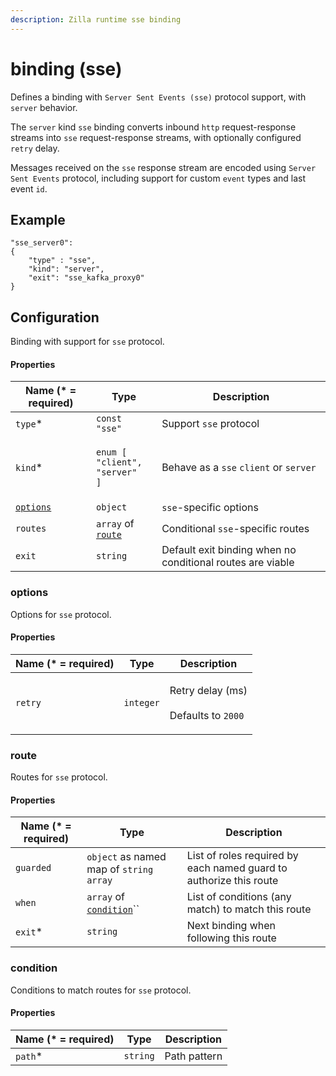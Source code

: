 ```yaml
---
description: Zilla runtime sse binding
---
```


# binding (sse)

Defines a binding with `Server Sent Events (sse)` protocol support, with `server` behavior.

The `server` kind `sse` binding converts inbound `http` request-response streams into `sse` request-response streams, with optionally configured `retry` delay.

Messages received on the `sse` response stream are encoded using `Server Sent Events` protocol, including support for custom `event` types and last event `id`.

## Example

```
"sse_server0":
{
    "type" : "sse",
    "kind": "server",
    "exit": "sse_kafka_proxy0"
}
```

## Configuration

Binding with support for `sse` protocol.

#### Properties

| Name (\* = required)                | Type                                                                                | Description                                                |
| ----------------------------------- | ----------------------------------------------------------------------------------- | ---------------------------------------------------------- |
| `type`\*                            | `const "sse"`                                                                       | Support `sse` protocol                                     |
| `kind`\*                            | <p><code>enum [</code><br>  <code>"client",</code><br>  <code>"server" ]</code></p> | Behave as a `sse` `client` or `server`                     |
| [`options`](binding-sse.md#options) | `object`                                                                            | `sse`-specific options                                     |
| `routes`                            | `array` of [`route`](binding-sse.md#route)                                          | Conditional `sse`-specific routes                          |
| `exit`                              | `string`                                                                            | Default exit binding when no conditional routes are viable |

### options

Options for `sse` protocol.

#### Properties

| Name (\* = required) | Type      | Description                                                  |
| -------------------- | --------- | ------------------------------------------------------------ |
| `retry`              | `integer` | <p>Retry delay (ms)<br><br>Defaults to <code>2000</code></p> |

### route

Routes for `sse` protocol.

#### Properties

| Name (\* = required) | Type                                                 | Description                                                        |
| -------------------- | ---------------------------------------------------- | ------------------------------------------------------------------ |
| `guarded`            | `object` as named map of `string` `array`            | List of roles required by each named guard to authorize this route |
| `when`               | `array` of [`condition`](binding-sse.md#condition)`` | List of conditions (any match) to match this route                 |
| `exit`\*             | `string`                                             | Next binding when following this route                             |

### condition

Conditions to match routes for `sse` protocol.

#### Properties

| Name (\* = required) | Type     | Description  |
| -------------------- | -------- | ------------ |
| `path`\*             | `string` | Path pattern |
